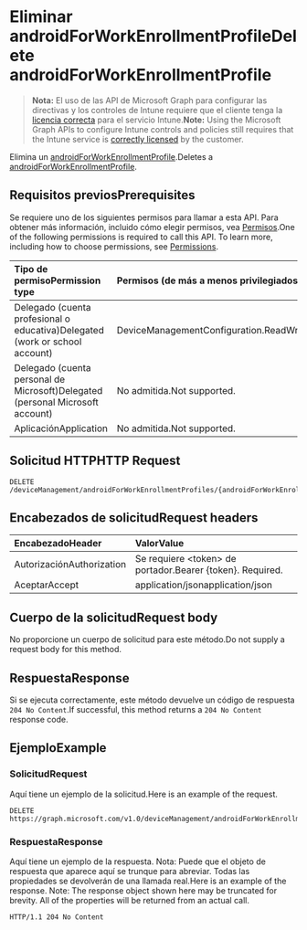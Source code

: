 # <a name="delete-androidforworkenrollmentprofile"></a><span data-ttu-id="d7f24-101">Eliminar androidForWorkEnrollmentProfile</span><span class="sxs-lookup"><span data-stu-id="d7f24-101">Delete androidForWorkEnrollmentProfile</span></span>

> <span data-ttu-id="d7f24-102">**Nota:** El uso de las API de Microsoft Graph para configurar las directivas y los controles de Intune requiere que el cliente tenga la [licencia correcta](https://go.microsoft.com/fwlink/?linkid=839381) para el servicio Intune.</span><span class="sxs-lookup"><span data-stu-id="d7f24-102">**Note:** Using the Microsoft Graph APIs to configure Intune controls and policies still requires that the Intune service is [correctly licensed](https://go.microsoft.com/fwlink/?linkid=839381) by the customer.</span></span>

<span data-ttu-id="d7f24-103">Elimina un [androidForWorkEnrollmentProfile](../resources/intune_androidforwork_androidforworkenrollmentprofile.md).</span><span class="sxs-lookup"><span data-stu-id="d7f24-103">Deletes a [androidForWorkEnrollmentProfile](../resources/intune_androidforwork_androidforworkenrollmentprofile.md).</span></span>
## <a name="prerequisites"></a><span data-ttu-id="d7f24-104">Requisitos previos</span><span class="sxs-lookup"><span data-stu-id="d7f24-104">Prerequisites</span></span>
<span data-ttu-id="d7f24-p101">Se requiere uno de los siguientes permisos para llamar a esta API. Para obtener más información, incluido cómo elegir permisos, vea [Permisos](../../../concepts/permissions_reference.md).</span><span class="sxs-lookup"><span data-stu-id="d7f24-p101">One of the following permissions is required to call this API. To learn more, including how to choose permissions, see [Permissions](../../../concepts/permissions_reference.md).</span></span>

|<span data-ttu-id="d7f24-107">Tipo de permiso</span><span class="sxs-lookup"><span data-stu-id="d7f24-107">Permission type</span></span>|<span data-ttu-id="d7f24-108">Permisos (de más a menos privilegiados)</span><span class="sxs-lookup"><span data-stu-id="d7f24-108">Permissions (from least to most privileged)</span></span>|
|:---|:---|
|<span data-ttu-id="d7f24-109">Delegado (cuenta profesional o educativa)</span><span class="sxs-lookup"><span data-stu-id="d7f24-109">Delegated (work or school account)</span></span>|<span data-ttu-id="d7f24-110">DeviceManagementConfiguration.ReadWrite.All</span><span class="sxs-lookup"><span data-stu-id="d7f24-110">DeviceManagementConfiguration.ReadWrite.All</span></span>|
|<span data-ttu-id="d7f24-111">Delegado (cuenta personal de Microsoft)</span><span class="sxs-lookup"><span data-stu-id="d7f24-111">Delegated (personal Microsoft account)</span></span>|<span data-ttu-id="d7f24-112">No admitida.</span><span class="sxs-lookup"><span data-stu-id="d7f24-112">Not supported.</span></span>|
|<span data-ttu-id="d7f24-113">Aplicación</span><span class="sxs-lookup"><span data-stu-id="d7f24-113">Application</span></span>|<span data-ttu-id="d7f24-114">No admitida.</span><span class="sxs-lookup"><span data-stu-id="d7f24-114">Not supported.</span></span>|

## <a name="http-request"></a><span data-ttu-id="d7f24-115">Solicitud HTTP</span><span class="sxs-lookup"><span data-stu-id="d7f24-115">HTTP Request</span></span>
<!-- {
  "blockType": "ignored"
}
-->
``` http
DELETE /deviceManagement/androidForWorkEnrollmentProfiles/{androidForWorkEnrollmentProfileId}
```

## <a name="request-headers"></a><span data-ttu-id="d7f24-116">Encabezados de solicitud</span><span class="sxs-lookup"><span data-stu-id="d7f24-116">Request headers</span></span>
|<span data-ttu-id="d7f24-117">Encabezado</span><span class="sxs-lookup"><span data-stu-id="d7f24-117">Header</span></span>|<span data-ttu-id="d7f24-118">Valor</span><span class="sxs-lookup"><span data-stu-id="d7f24-118">Value</span></span>|
|:---|:---|
|<span data-ttu-id="d7f24-119">Autorización</span><span class="sxs-lookup"><span data-stu-id="d7f24-119">Authorization</span></span>|<span data-ttu-id="d7f24-120">Se requiere &lt;token&gt; de portador.</span><span class="sxs-lookup"><span data-stu-id="d7f24-120">Bearer {token}. Required.</span></span>|
|<span data-ttu-id="d7f24-121">Aceptar</span><span class="sxs-lookup"><span data-stu-id="d7f24-121">Accept</span></span>|<span data-ttu-id="d7f24-122">application/json</span><span class="sxs-lookup"><span data-stu-id="d7f24-122">application/json</span></span>|

## <a name="request-body"></a><span data-ttu-id="d7f24-123">Cuerpo de la solicitud</span><span class="sxs-lookup"><span data-stu-id="d7f24-123">Request body</span></span>
<span data-ttu-id="d7f24-124">No proporcione un cuerpo de solicitud para este método.</span><span class="sxs-lookup"><span data-stu-id="d7f24-124">Do not supply a request body for this method.</span></span>

## <a name="response"></a><span data-ttu-id="d7f24-125">Respuesta</span><span class="sxs-lookup"><span data-stu-id="d7f24-125">Response</span></span>
<span data-ttu-id="d7f24-126">Si se ejecuta correctamente, este método devuelve un código de respuesta `204 No Content`.</span><span class="sxs-lookup"><span data-stu-id="d7f24-126">If successful, this method returns a `204 No Content` response code.</span></span>

## <a name="example"></a><span data-ttu-id="d7f24-127">Ejemplo</span><span class="sxs-lookup"><span data-stu-id="d7f24-127">Example</span></span>
### <a name="request"></a><span data-ttu-id="d7f24-128">Solicitud</span><span class="sxs-lookup"><span data-stu-id="d7f24-128">Request</span></span>
<span data-ttu-id="d7f24-129">Aquí tiene un ejemplo de la solicitud.</span><span class="sxs-lookup"><span data-stu-id="d7f24-129">Here is an example of the request.</span></span>
``` http
DELETE https://graph.microsoft.com/v1.0/deviceManagement/androidForWorkEnrollmentProfiles/{androidForWorkEnrollmentProfileId}
```

### <a name="response"></a><span data-ttu-id="d7f24-130">Respuesta</span><span class="sxs-lookup"><span data-stu-id="d7f24-130">Response</span></span>
<span data-ttu-id="d7f24-p102">Aquí tiene un ejemplo de la respuesta. Nota: Puede que el objeto de respuesta que aparece aquí se trunque para abreviar. Todas las propiedades se devolverán de una llamada real.</span><span class="sxs-lookup"><span data-stu-id="d7f24-p102">Here is an example of the response. Note: The response object shown here may be truncated for brevity. All of the properties will be returned from an actual call.</span></span>
``` http
HTTP/1.1 204 No Content
```




